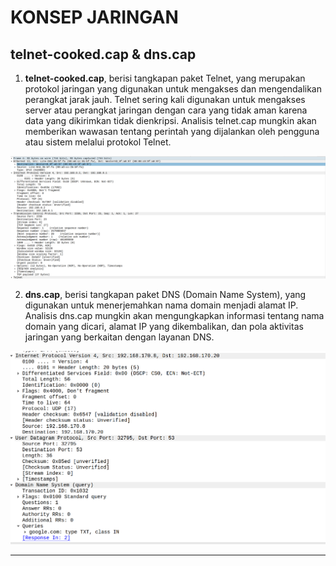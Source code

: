 # KONSEP JARINGAN

## telnet-cooked.cap & dns.cap

1. **telnet-cooked.cap**, berisi tangkapan paket Telnet, yang merupakan protokol jaringan yang digunakan untuk mengakses dan mengendalikan perangkat jarak jauh. Telnet sering kali digunakan untuk mengakses server atau perangkat jaringan dengan cara yang tidak aman karena data yang dikirimkan tidak dienkripsi. Analisis telnet.cap mungkin akan memberikan wawasan tentang perintah yang dijalankan oleh pengguna atau sistem melalui protokol Telnet.

![telnet-cap](assets/telnet-cap.png)

2. **dns.cap**, berisi tangkapan paket DNS (Domain Name System), yang digunakan untuk menerjemahkan nama domain menjadi alamat IP. Analisis dns.cap mungkin akan mengungkapkan informasi tentang nama domain yang dicari, alamat IP yang dikembalikan, dan pola aktivitas jaringan yang berkaitan dengan layanan DNS.

![dns-cap](assets/dns-cap.png)

---
